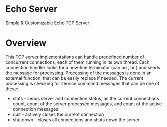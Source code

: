 # Echo Server
Simple & Customizable Echo TCP Server

# Overview
This TCP server implementations can handle predefined number of concurrent connections, each of them running in its own thread. Each connection handler looks for a new-line terminator (can be <CR>, <LF> or <CR><LF>) and sends the message for processing.
Processing of the messages is done in an external function, that can be easily replace if needed.
The current processing is checking for service command messages that can be one of these:
- stats - sends server and connection status, as the current connections count, count of the server processed messages, and count of the active connection messages
- quit - actively closes the current connection
- shutdown - closes all connections and shuts down the server

